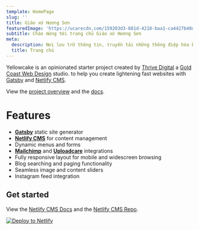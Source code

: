```yaml
---
template: HomePage
slug: ''
title: Giáo xứ Hương Sơn
featuredImage: 'https://ucarecdn.com/159203d3-881d-4218-baa1-ca4427b48d0d/'
subtitle: Chào mừng tới trang chủ Giáo xứ Hương Sơn
meta:
  description: Nơi lưu trữ thông tin, truyền tải những thông điệp hòa bình bác ái của Cộng đồng Giáo xứ Hương Sơn - Đăk Song, Đăk Nông - Giáo phận Buôn Mê Thuột.
  title: Trang chủ
---
```

Yellowcake is an opinionated starter project created by [Thrive Digital](https://thriveweb.com.au/) a [Gold Coast Web Design](https://thriveweb.com.au/) studio. to help you create lightening fast websites with [Gatsby](https://gatsbyjs.org) and [Netlify CMS](https://netlifycms.org).

View the [project overview](https://thriveweb.com.au/the-lab/yellowcake-gatsby-react-js-starter-project/) and the [docs](https://github.com/thriveweb/yellowcake/blob/master/README.md).

# Features

* **[Gatsby](https://gatsbyjs.org)** static site generator
* **[Netlify CMS](https://github.com/netlify/netlify-cms)** for content management
* Dynamic menus and forms
* **[Mailchimp](http://mailchimp.com)** and **[Uploadcare](https://uploadcare.com)** integrations
* Fully responsive layout for mobile and widescreen browsing
* Blog searching and paging functionality
* Seamless image and content sliders
* Instagram feed integration

## Get started

View the [Netlify CMS Docs](https://www.netlifycms.org/docs/) and the [Netlify CMS Repo](https://github.com/netlify/netlify-cms).

[![Deploy to Netlify](https://www.netlify.com/img/deploy/button.svg)](https://app.netlify.com/start/deploy?repository=https://github.com/thriveweb/yellowcake&stack=cms)
